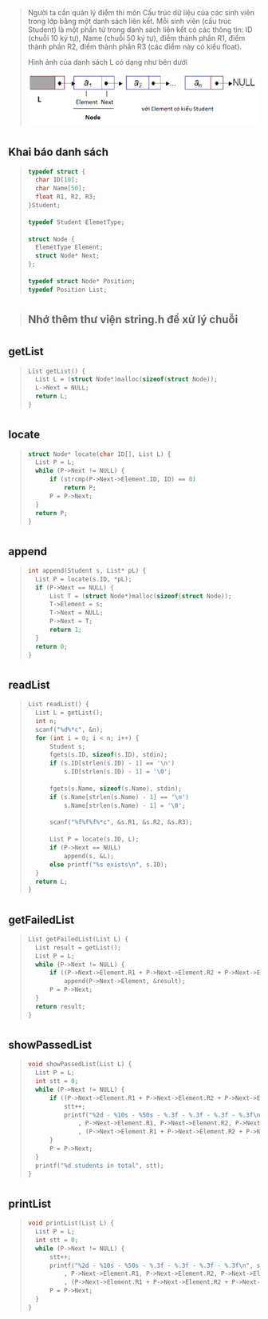 ## 
> Người ta cần quản lý điểm thi môn Cấu trúc dữ liệu của các sinh viên trong lớp bằng một danh sách liên kết. Mỗi sinh viên (cấu trúc Student) là một phần tử trong danh sách liên kết có các thông tin: ID (chuỗi 10 ký tự), Name (chuỗi 50 ký tự), điểm thành phần R1, điểm thành phần R2, điểm thành phần R3 (các điểm này có kiểu float). 
> 
> Hình ảnh của danh sách L có dạng như bên dưới
> 
> ![](https://raw.githubusercontent.com/huyluongme/Data-Structures/main/Danh_sach_lien_ket/Danh_sach_sinh_vien/Dslk.png)

#
## Khai báo danh sách
>```c
>typedef struct {
>	char ID[10];
>	char Name[50];
>	float R1, R2, R3;
>}Student;
>
>typedef Student ElemetType;
>
>struct Node {
>	ElemetType Element;
>	struct Node* Next;
>};
>
>typedef struct Node* Position;
>typedef Position List;
>```
#
>## **Nhớ thêm thư viện string.h để xử lý chuỗi**

#
## getList
>```c
>List getList() {
>	List L = (struct Node*)malloc(sizeof(struct Node));
>	L->Next = NULL;
>	return L;
>}
>```

#
## locate
>```c
>struct Node* locate(char ID[], List L) {
>	List P = L;
>	while (P->Next != NULL) {
>		if (strcmp(P->Next->Element.ID, ID) == 0)
>			return P;
>		P = P->Next;
>	}
>	return P;
>}
>```

#
## append
>```c
>int append(Student s, List* pL) {
>	List P = locate(s.ID, *pL);
>	if (P->Next == NULL) {
>		List T = (struct Node*)malloc(sizeof(struct Node));
>		T->Element = s;
>		T->Next = NULL;
>		P->Next = T;
>		return 1;
>	}
>	return 0;
>}
>```

#
## readList
>```c
>List readList() {
>	List L = getList();
>	int n;
>	scanf("%d%*c", &n);
>	for (int i = 0; i < n; i++) {
>		Student s;
>		fgets(s.ID, sizeof(s.ID), stdin);
>		if (s.ID[strlen(s.ID) - 1] == '\n')
>			s.ID[strlen(s.ID) - 1] = '\0';
>
>		fgets(s.Name, sizeof(s.Name), stdin);
>		if (s.Name[strlen(s.Name) - 1] == '\n')
>			s.Name[strlen(s.Name) - 1] = '\0';
>
>		scanf("%f%f%f%*c", &s.R1, &s.R2, &s.R3);
>
>		List P = locate(s.ID, L);
>		if (P->Next == NULL)
>			append(s, &L);
>		else printf("%s exists\n", s.ID);
>	}
>	return L;
>}
>```

#
## getFailedList
>```c
>List getFailedList(List L) {
>	List result = getList();
>	List P = L;
>	while (P->Next != NULL) {
>		if ((P->Next->Element.R1 + P->Next->Element.R2 + P->Next->Element.R3) / 3 < 4)
>			append(P->Next->Element, &result);
>		P = P->Next;
>	}
>	return result;
>}
>```

#
## showPassedList
>```c
>void showPassedList(List L) {
>	List P = L;
>	int stt = 0;
>	while (P->Next != NULL) {
>		if ((P->Next->Element.R1 + P->Next->Element.R2 + P->Next->Element.R3) / 3 >= 4.0) {
>			stt++;
>			printf("%2d - %10s - %50s - %.3f - %.3f - %.3f - %.3f\n", stt, P->Next->Element.ID, P->Next->Element.Name
>				, P->Next->Element.R1, P->Next->Element.R2, P->Next->Element.R3
>				, (P->Next->Element.R1 + P->Next->Element.R2 + P->Next->Element.R3) / 3);
>		}
>		P = P->Next;
>	}
>	printf("%d students in total", stt);
>}
>```

#
## printList
>```c
>void printList(List L) {
>	List P = L;
>	int stt = 0;
>	while (P->Next != NULL) {
>		stt++;
>		printf("%2d - %10s - %50s - %.3f - %.3f - %.3f - %.3f\n", stt, P->Next->Element.ID, P->Next->Element.Name
>			, P->Next->Element.R1, P->Next->Element.R2, P->Next->Element.R3
>			, (P->Next->Element.R1 + P->Next->Element.R2 + P->Next->Element.R3) / 3);
>		P = P->Next;
>	}
>}
>```